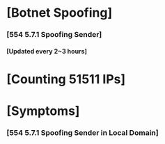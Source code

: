# [Botnet Spoofing]
### [554 5.7.1 Spoofing Sender]
#### [Updated every 2~3 hours]

# [Counting 51511 IPs]

# [Symptoms] 
###   [554 5.7.1 Spoofing Sender in Local Domain]
